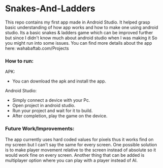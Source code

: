 # Snakes-And-Ladders

This repo contains my first app made in Android Studio. It helped grasp basic understanding of how app works and how to make one using android studio. Its a basic snakes & ladders game which can be improved further but since I didn't know much about android studio when I was making it So you might run into some issues. You can find more details about the app here: wahabaftab.com/Projects

### How to run:

APK:
* You can download the apk and install the app.

Android Studio:
*  Simply connect a device with your Pc.
* Open project in android studio.
* Run your project and wait for it to build.
* After completion, play the game on the device.

### Future Work/Improvements:
The app currently uses hard coded values for pixels thus it works find on my screen but I can't say the same for every screen. One possible solution is to make player movement relative to the screen instead of absolute so it would work fine on every screen. Another thing that can be added is multiplayer option where you can play with a player instead of AI.
